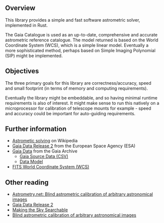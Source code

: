 ## Overview

This library provides a simple and fast software astrometric solver, implemented in Rust.

The Gaia Catalogue is used as an up-to-date, comprehensive and accurate astrometric reference catalogue. The model returned is based on the World Coordinate System (WCS), which is a simple linear model. Eventually a more sophisticated method, perhaps based on Simple Imaging Polynomial (SIP) might be implemented.

## Objectives

The three primary goals for this library are correctness/accuracy, speed and small footprint (in terms of memory and computing requirements).

Eventually the library might be embeddable, and so having minimal runtime requirements is also of interest. It might make sense to run this natively on a microprocessor for calibration of telescope mounts for example - speed and accuracy could be important for auto-guiding requirements.

## Further information

- [Astrometic solving](https://en.wikipedia.org/wiki/Astrometric_solving) on Wikipedia
- [Gaia Data Release 2](https://gea.esac.esa.int/archive/documentation/GDR2/) from the European Space Agency (ESA)
- [Gaia Data](https://gea.esac.esa.int/archive/) from the Gaia Archive
    - [Gaia Source Data (CSV)](http://cdn.gea.esac.esa.int/Gaia/gdr2/gaia_source/csv/)
    - [Data Model](https://gea.esac.esa.int/archive/documentation/GDR2/Gaia_archive/chap_datamodel/)
- [FITS World Coordinate System (WCS)](https://fits.gsfc.nasa.gov/fits_wcs.html)

## Other reading

- [Astrometry.net: Blind astrometric calibration of arbitrary astronomical images](https://arxiv.org/abs/0910.2233)
- [Gaia Data Release 2](https://www.aanda.org/articles/aa/pdf/2018/08/aa32727-18.pdf)
- [Making the Sky Searchable](https://cosmo.nyu.edu/hogg/research/2006/09/28/astrometry_google.pdf)
- [Blind astrometric calibration of arbitrary astronomical images](http://www.ppenteado.net/ast/pp_astrometry_201110.pdf)